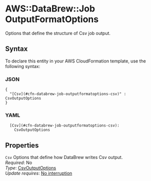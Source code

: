 # AWS::DataBrew::Job OutputFormatOptions<a name="aws-properties-databrew-job-outputformatoptions"></a>

Options that define the structure of Csv job output\.

## Syntax<a name="aws-properties-databrew-job-outputformatoptions-syntax"></a>

To declare this entity in your AWS CloudFormation template, use the following syntax:

### JSON<a name="aws-properties-databrew-job-outputformatoptions-syntax.json"></a>

```
{
  "[Csv](#cfn-databrew-job-outputformatoptions-csv)" : CsvOutputOptions
}
```

### YAML<a name="aws-properties-databrew-job-outputformatoptions-syntax.yaml"></a>

```
  [Csv](#cfn-databrew-job-outputformatoptions-csv): 
    CsvOutputOptions
```

## Properties<a name="aws-properties-databrew-job-outputformatoptions-properties"></a>

`Csv`  <a name="cfn-databrew-job-outputformatoptions-csv"></a>
Options that define how DataBrew writes Csv output\.  
*Required*: No  
*Type*: [CsvOutputOptions](aws-properties-databrew-job-csvoutputoptions.md)  
*Update requires*: [No interruption](https://docs.aws.amazon.com/AWSCloudFormation/latest/UserGuide/using-cfn-updating-stacks-update-behaviors.html#update-no-interrupt)